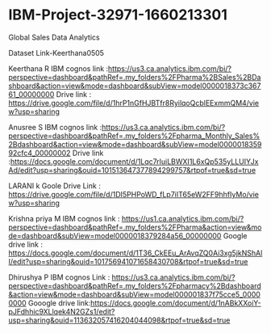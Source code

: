 # IBM-Project-32971-1660213301

Global Sales Data Analytics

Dataset Link-Keerthana0505


Keerthana R
IBM cognos link :https://us3.ca.analytics.ibm.com/bi/?perspective=dashboard&pathRef=.my_folders%2FPharma%2BSales%2BDashboard&action=view&mode=dashboard&subView=model0000018373c36761_00000000 
Drive link : https://drive.google.com/file/d/1hrP1nGfHJBTfr8RyilqoQcblEExmmQM4/view?usp=sharing

Anusree S
IBM cognos link :https://us3.ca.analytics.ibm.com/bi/?perspective=dashboard&pathRef=.my_folders%2Fpharma_Monthly_Sales%2Bdashboard&action=view&mode=dashboard&subView=model000001835992cfc4_00000002
Drive link :https://docs.google.com/document/d/1Lqc7rIuiLBWXI1L6xQp535yLLUIYJxAd/edit?usp=sharing&ouid=101513647377894299757&rtpof=true&sd=true

LARANI k
Goole Drive Link : https://drive.google.com/file/d/1DI5PHPoWD_fLp7iIT65eW2FF9hhfIyMo/view?usp=sharing

Krishna priya M
IBM cognos link : https://us1.ca.analytics.ibm.com/bi/?perspective=dashboard&pathRef=.my_folders%2FPharma&action=view&mode=dashboard&subView=model0000018379284a56_00000000
Google drive link : https://docs.google.com/document/d/1T36_CkEEu_ArAvqZQ0Ai3xg5jkNShAlI/edit?usp=sharing&ouid=101756941071658430708&rtpof=true&sd=true
  
  
Dhirushya P
IBM cognos Link : https://us3.ca.analytics.ibm.com/bi/?perspective=dashboard&pathRef=.my_folders%2Fpharmacy%2Bdashboard&action=view&mode=dashboard&subView=model000001837f75cce5_00000000
Gooogle drive link:https://docs.google.com/document/d/1nABkXXoiY-pJFdhhic9XLlqek4N2GZs1/edit?usp=sharing&ouid=113632057416204044098&rtpof=true&sd=true
